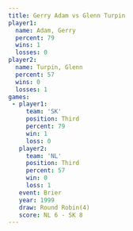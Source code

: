 ```yaml
---
title: Gerry Adam vs Glenn Turpin
player1:             
  name: Adam, Gerry  
  percent: 79        
  wins: 1            
  losses: 0          
player2:             
  name: Turpin, Glenn
  percent: 57        
  wins: 0            
  losses: 1          
games:
 - player1:         
     team: 'SK'     
     position: Third
     percent: 79    
     win: 1         
     loss: 0        
   player2:         
     team: 'NL'     
     position: Third
     percent: 57    
     win: 0         
     loss: 1        
   event: Brier        
   year: 1999          
   draw: Round Robin(4)
   score: NL 6 - SK 8  
---
```

